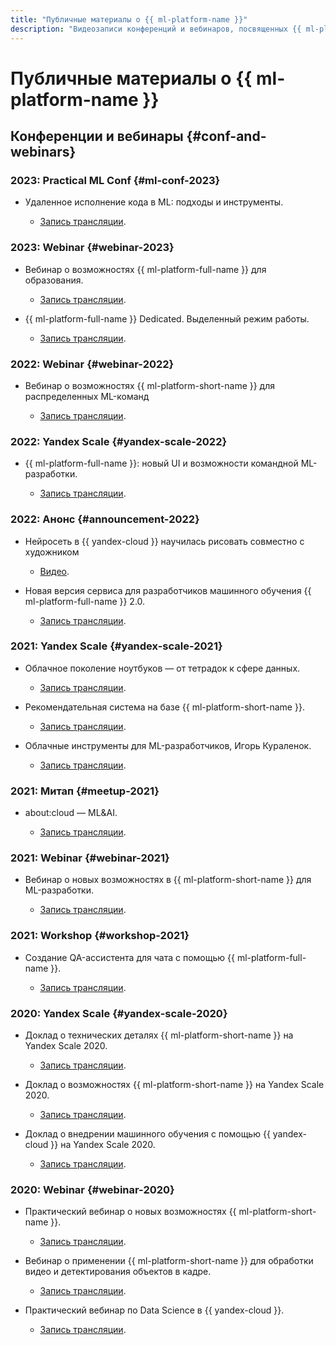 ```yaml
---
title: "Публичные материалы о {{ ml-platform-name }}"
description: "Видеозаписи конференций и вебинаров, посвященных {{ ml-platform-name }}."
---
```


# Публичные материалы о {{ ml-platform-name }}

## Конференции и вебинары {#conf-and-webinars}

### 2023: Practical ML Conf {#ml-conf-2023}

* Удаленное исполнение кода в ML: подходы и инструменты.

  * [Запись трансляции](https://youtu.be/iWnh2Da1RG4?si=R26ZdYqwqqQrv8rR).

### 2023: Webinar {#webinar-2023}

* Вебинар о возможностях {{ ml-platform-full-name }} для образования.

  * [Запись трансляции](https://www.youtube.com/watch?v=pRTKbG-kaUg).

* {{ ml-platform-full-name }} Dedicated. Выделенный режим работы.

  * [Запись трансляции](https://www.youtube.com/watch?v=U4rxkHKqm2U).

### 2022: Webinar {#webinar-2022}

* Вебинар о возможностях {{ ml-platform-short-name }} для распределенных ML-команд

  * [Запись трансляции](https://youtu.be/xM0qdz5wJdE).

### 2022: Yandex Scale {#yandex-scale-2022}

* {{ ml-platform-full-name }}: новый UI и возможности командной ML-разработки.

  * [Запись трансляции](https://youtu.be/xzEW5g7WVd4).

### 2022: Анонс {#announcement-2022}

* Нейросеть в {{ yandex-cloud }} научилась рисовать совместно с художником

  * [Видео](https://youtu.be/eDfMYlQv5_4).

* Новая версия сервиса для разработчиков машинного обучения {{ ml-platform-full-name }} 2.0.

  * [Запись трансляции](https://youtu.be/Mhjkh386Ajw).

### 2021: Yandex Scale {#yandex-scale-2021}

* Облачное поколение ноутбуков — от тетрадок к сфере данных.

  * [Запись трансляции](https://youtu.be/vKLqfcKXRo8).

* Рекомендательная система на базе {{ ml-platform-short-name }}.

  * [Запись трансляции](https://youtu.be/oavkOOJMVK8).

* Облачные инструменты для ML-разработчиков, Игорь Кураленок.

  * [Запись трансляции](https://youtu.be/euqmLppB4f0).

### 2021: Митап {#meetup-2021}

* about:cloud — ML&AI.

  * [Запись трансляции](https://youtu.be/qWO2P0Mc_Bc).

### 2021: Webinar {#webinar-2021}

* Вебинар о новых возможностях в {{ ml-platform-short-name }} для ML-разработки.

  * [Запись трансляции](https://youtu.be/udZcoKwb6aM).

### 2021: Workshop {#workshop-2021}

* Создание QA-ассистента для чата с помощью {{ ml-platform-full-name }}.

  * [Запись трансляции](https://youtu.be/fHQAT6rYO7c).

### 2020: Yandex Scale {#yandex-scale-2020}

* Доклад о технических деталях {{ ml-platform-short-name }} на Yandex Scale 2020.
  * [Запись трансляции](https://youtu.be/5y2-x9GcITs).

* Доклад о возможностях {{ ml-platform-short-name }} на Yandex Scale 2020.
  * [Запись трансляции](https://youtu.be/MtXpZ4RZAjk).

* Доклад о внедрении машинного обучения с помощью {{ yandex-cloud }} на Yandex Scale 2020.
  * [Запись трансляции](https://youtu.be/MxuABVNZV38).

### 2020: Webinar {#webinar-2020}

* Практический вебинар о новых возможностях {{ ml-platform-short-name }}.

  * [Запись трансляции](https://youtu.be/70lIkTJjAZU).

* Вебинар о применении {{ ml-platform-short-name }} для обработки видео и детектирования объектов в кадре.

  * [Запись трансляции](https://youtu.be/55qc9YHbVwE).

* Практический вебинар по Data Science в {{ yandex-cloud }}.

  * [Запись трансляции](https://youtu.be/5o5OJOwDfaU).